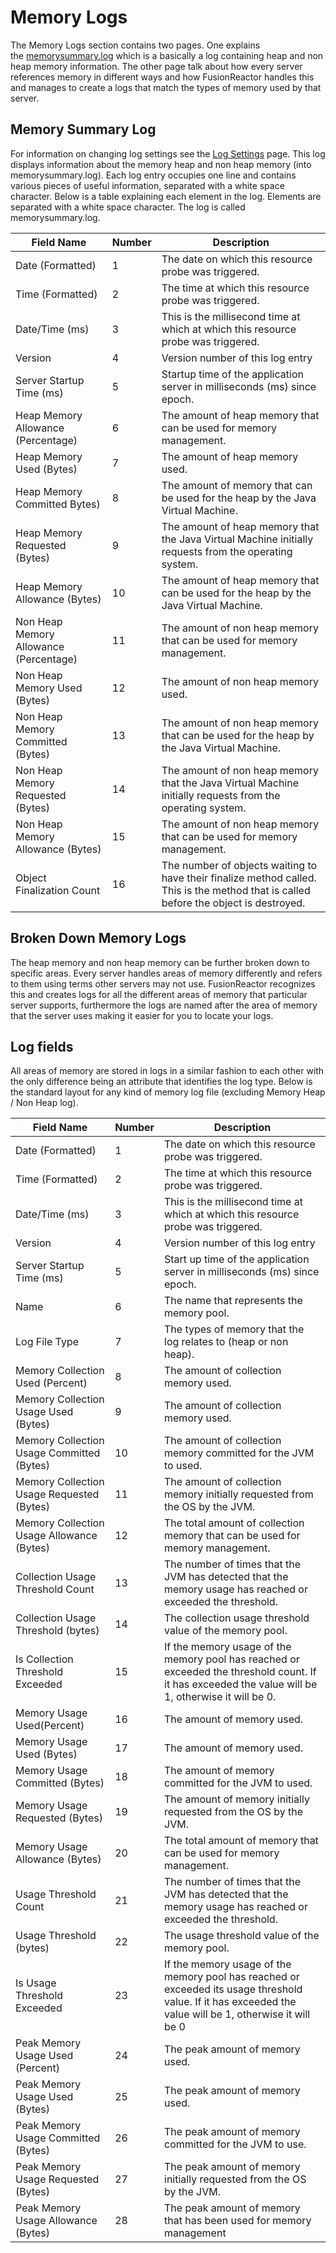# Memory Logs

The Memory Logs section contains two pages. One explains
the [memorysummary.log](#memory-summary-log) which is a basically a log
containing heap and non heap memory information. The other page talk
about how every server references memory in different ways and how
FusionReactor handles this and manages to create a logs that match the
types of memory used by that server.

## Memory Summary Log

For information on changing log settings see the [Log Settings](Settings.md) page. This log displays
information about the memory heap and non heap memory (into memorysummary.log). Each log entry
occupies one line and contains various pieces of useful information,
separated with a white space character. Below is a table explaining each
element in the log. Elements are separated with a white space character.
The log is called memorysummary.log.


|Field Name|Number|Description|
|--- |--- |--- |
|Date (Formatted)|1|The date on which this resource probe was triggered.|
|Time (Formatted)|2|The time at which this resource probe was triggered.|
|Date/Time (ms)|3|This is the millisecond time at which at which this resource probe was triggered.|
|Version|4|Version number of this log entry|
|Server Startup Time (ms)|5|Startup time of the application server in milliseconds (ms) since epoch.|
|Heap Memory Allowance (Percentage)|6|The amount of heap memory that can be used for memory management.|
|Heap Memory Used (Bytes)|7|The amount of heap memory used.|
|Heap Memory Committed Bytes)|8|The amount of memory that can be used for the heap by the Java Virtual Machine.|
|Heap Memory Requested (Bytes)|9|The amount of heap memory that the Java Virtual Machine initially requests from the operating system.|
|Heap Memory Allowance (Bytes)|10|The amount of  heap memory that can be used for the heap by the Java Virtual Machine.|
|Non Heap Memory Allowance (Percentage)|11|The amount of non heap memory that can be used for memory management.|
|Non Heap Memory Used (Bytes)|12|The amount of non heap memory used.|
|Non Heap Memory Committed (Bytes)|13|The amount of non heap memory that can be used for the heap by the Java Virtual Machine.|
|Non Heap Memory Requested (Bytes)|14|The amount of non heap memory that the Java Virtual Machine initially requests from the operating system.|
|Non Heap Memory Allowance (Bytes)|15|The amount of non heap memory that can be used for memory management.|
|Object Finalization Count|16|The number of objects waiting to have their finalize method called. This is the method that is called before the object is destroyed.|


## Broken Down Memory Logs

The heap memory and non heap memory can be further broken down to
specific areas. Every server handles areas of memory differently and
refers to them using terms other servers may not use. FusionReactor
recognizes this and creates logs for all the different areas of memory
that particular server supports, furthermore the logs are named after
the area of memory that the server uses making it easier for you to
locate your logs.

## Log fields

All areas of memory are stored in logs in a similar fashion to each
other with the only difference being an attribute that identifies the
log type. Below is the standard layout for any kind of memory log file
(excluding Memory Heap / Non Heap log).

|Field Name|Number|Description|
|--- |--- |--- |
|Date (Formatted)|1|The date on which this resource probe was triggered.|
|Time (Formatted)|2|The time at which this resource probe was triggered.|
|Date/Time (ms)|3|This is the millisecond time at which at which this resource probe was triggered.|
|Version|4|Version number of this log entry|
|Server Startup Time (ms)|5|Start up time of the application server in milliseconds (ms) since epoch.|
|Name|6|The name that represents the memory pool.|
|Log File Type|7|The types of memory that the log relates to (heap or non heap).|
|Memory Collection Used (Percent)|8|The amount of collection memory used.|
|Memory Collection Usage Used (Bytes)|9|The amount of collection memory used.|
|Memory Collection Usage Committed (Bytes)|10|The amount of collection memory committed for the JVM to used.|
|Memory Collection Usage Requested (Bytes)|11|The amount of collection memory initially requested from the OS by the JVM.|
|Memory Collection Usage Allowance (Bytes)|12|The total amount of collection memory that can be used for memory management.|
|Collection Usage Threshold Count|13|The number of times that the JVM has detected that the memory usage has reached or exceeded the threshold.|
|Collection Usage Threshold (bytes)|14|The collection usage threshold value of the memory pool.|
|Is Collection Threshold Exceeded|15|If the memory usage of the memory pool has reached or exceeded the threshold count. If it has exceeded the value will be 1, otherwise it will be 0.|
|Memory Usage Used(Percent)|16|The amount of memory used.|
|Memory Usage Used (Bytes)|17|The amount of memory used.|
|Memory Usage Committed (Bytes)|18|The amount of memory committed for the JVM to used.|
|Memory Usage Requested (Bytes)|19|The amount of memory initially requested from the OS by the JVM.|
|Memory Usage Allowance (Bytes)|20|The total amount of memory that can be used for memory management.|
|Usage Threshold Count|21|The number of times that the JVM has detected that the memory usage has reached or exceeded the threshold.|
|Usage Threshold (bytes)|22|The usage threshold value of the memory pool.|
|Is Usage  Threshold Exceeded|23|If the memory usage of the memory pool has reached or exceeded its usage threshold value. If it has exceeded the value will be 1, otherwise it will be 0|
|Peak Memory Usage Used (Percent)|24|The peak amount of memory used.|
|Peak Memory Usage Used (Bytes)|25|The peak amount of memory used.|
|Peak Memory Usage Committed (Bytes)|26|The peak amount of memory committed for the JVM to use.|
|Peak Memory Usage Requested (Bytes)|27|The peak amount of memory initially requested from the OS by the JVM.|
|Peak Memory Usage Allowance (Bytes)|28|The peak amount of memory that has been used for memory management|
